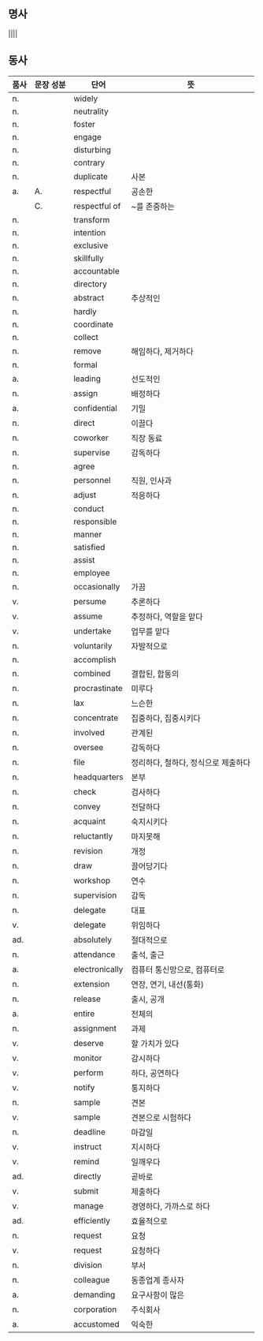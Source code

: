 ## 명사
||||

## 동사

|품사|문장 성분|단어|뜻|
|---|---|---|---|
|n.||widely||
|n.||neutrality||
|n.||foster||
|n.||engage||
|n.||disturbing||
|n.||contrary||
|n.||duplicate|사본|
|a.|A.|respectful|공손한|
||C.|respectful of|~를 존중하는|
|n.||transform||
|n.||intention||
|n.||exclusive||
|n.||skillfully||
|n.||accountable||
|n.||directory||
|n.||abstract|추상적인|
|n.||hardly||
|n.||coordinate||
|n.||collect||
|n.||remove|해임하다, 제거하다|
|n.||formal||
|a.||leading|선도적인|
|n.||assign|배정하다|
|a.||confidential|기밀|
|n.||direct|이끌다|
|n.||coworker|직장 동료|
|n.||supervise|감독하다|
|n.||agree||
|n.||personnel|직원, 인사과|
|n.||adjust|적응하다|
|n.||conduct||
|n.||responsible||
|n.||manner||
|n.||satisfied||
|n.||assist||
|n.||employee||
|n.||occasionally|가끔|
|v.||persume|추론하다|
|v.||assume|추정하다, 역할을 맡다|
|v.||undertake|업무를 맡다|
|n.||voluntarily|자발적으로|
|n.||accomplish||
|n.||combined|결합된, 합동의|
|n.||procrastinate|미루다|
|n.||lax|느슨한|
|n.||concentrate|집중하다, 집중시키다|
|n.||involved|관계된|
|n.||oversee|감독하다|
|n.||file|정리하다, 철하다, 정식으로 제출하다|
|n.||headquarters|본부|
|n.||check|검사하다|
|n.||convey|전달하다|
|n.||acquaint|숙지시키다|
|n.||reluctantly|마지못해|
|n.||revision|개정|
|n.||draw|끌어당기다|
|n.||workshop|연수|
|n.||supervision|감독|
|n.||delegate|대표|
|v.||delegate|위임하다|
|ad.||absolutely|절대적으로|
|n.||attendance|출석, 출근|
|a.||electronically|컴퓨터 통신망으로, 컴퓨터로|
|n.||extension|연장, 연기, 내선(통화)|
|n.||release|출시, 공개|
|a.||entire|전체의|
|n.||assignment|과제|
|v.||deserve|할 가치가 있다|
|v.||monitor|감시하다|
|v.||perform|하다, 공연하다|
|v.||notify|통지하다|
|n.||sample|견본|
|v.||sample|견본으로 시험하다|
|n.||deadline|마감일|
|v.||instruct|지시하다|
|v.||remind|일깨우다|
|ad.||directly|곧바로|
|v.||submit|제출하다|
|v.||manage|경영하다, 가까스로 하다|
|ad.||efficiently|효율적으로|
|n.||request|요청|
|v.||request|요청하다|
|n.||division|부서|
|n.||colleague|동종업계 종사자|
|a.||demanding|요구사항이 많은|
|n.||corporation|주식회사|
|a.||accustomed|익숙한|
